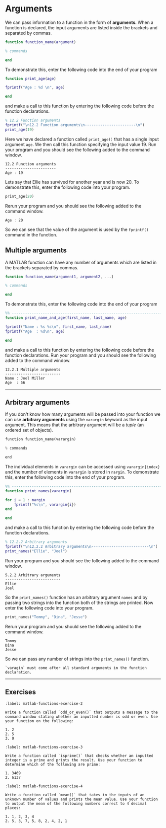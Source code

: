 # Arguments

We can pass information to a function in the form of **arguments**. When a function is declared, the input arguments are listed inside the brackets and separated by commas.

```matlab
function function_name(argument)

% commands

end
```

To demonstrate this, enter the following code into the end of your program

```matlab
function print_age(age)

fprintf("Age : %d \n", age)

end
```

and make a call to this function by entering the following code before the function declarations.

```matlab
% 12.2 Function arguments
fprintf("\n12.2 Function arguments\n-----------------------\n")
print_age(19)
```

Here we have declared a function called `print_age()` that has a single input argument `age`. We then call this function specifying the input value 19. Run your program and you should see the following added to the command window.

```text
12.2 Function arguments
-----------------------
Age : 19 
```

Lets say that Ellie has survived for another year and is now 20. To demonstrate this, enter the following code into your program.

```python
print_age(20)
```

Rerun your program and you should see the following added to the command window.

```text
Age : 20
```

So we can see that the value of the argument is used by the `fprintf()` command in the function.

## Multiple arguments

A MATLAB function can have any number of arguments which are listed in the brackets separated by commas.

```matlab
function function_name(argument1, argument2, ...)

% commands

end
```

To demonstrate this, enter the following code into the end of your program

```matlab
%% ------------------------------------------------------------------------
function print_name_and_age(first_name, last_name, age)

fprintf("Name : %s %s\n", first_name, last_name)
fprintf("Age  : %d\n", age)

end
```

and make a call to this function by entering the following code before the function declarations. Run your program and you should see the following added to the command window.

```text
12.2.1 Multiple arguments
-------------------------
Name : Joel Miller
Age  : 56
```

---

## Arbitrary arguments

If you don't know how many arguments will be passed into your function we can use **arbitrary arguments** using the `varargin` keyword as the input argument. This means that the arbitrary argument will be a *tuple* (an ordered set of objects).

```python
function function_name(varargin)

% commands

end
```

The individual elements in `varargin` can be accessed using `varargin{index}` and the number of elements in `varargin` is stored in `nargin`. To demonstrate this, enter the following code into the end of your program.

```matlab
%% ------------------------------------------------------------------------
function print_names(varargin)

for i = 1 : nargin
    fprintf("%s\n", varargin{i})
end

end
```

and make a call to this function by entering the following code before the function declarations.

```matlab
% 12.2.2 Arbitrary arguments
fprintf("\n12.2.2 Arbitrary arguments\n--------------------------\n")
print_names("Ellie", "Joel")
```

Run your program and you should see the following added to the command window.

```text
5.2.2 Arbitrary arguments
-------------------------
Ellie
Joel
```

So the `print_names()` function has an arbitrary argument `names` and by passing two strings into the function both of the strings are printed. Now enter the following code into your program.

```python
print_names("Tommy", "Dina", "Jesse")
```

Rerun your program and you should see the following added to the command window.

```text
Tommy
Dina
Jesse
```

So we can pass any number of strings into the `print_names()` function.

```{important}
`varagin` must come after all standard arguments in the function declaration.
```

---

## Exercises

````{exercise}
:label: matlab-functions-exercise-2

Write a function called `odd_or_even()` that outputs a message to the command window stating whether an inputted number is odd or even. Use your function on the following:

1. 2
2. 5
3. 0
````

```{exercise}
:label: matlab-functions-exercise-3

Write a function called `isprime()` that checks whether an inputted integer is a prime and prints the result. Use your function to determine which of the following are prime:

1. 3469
2. 6137
```

```{exercise}
:label: matlab-functions-exercise-4

Write a function called `mean()` that takes in the inputs of an unknown number of values and prints the mean value. Use your function to output the mean of the following numbers correct to 4 decimal places:

1. 1, 2, 3, 4
2. 5, 3, 7, 5, 8, 2, 4, 2, 1
```